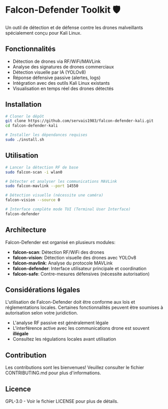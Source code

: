 # Falcon-Defender Toolkit 🛡️

Un outil de détection et de défense contre les drones malveillants spécialement conçu pour Kali Linux.

## Fonctionnalités

- Détection de drones via RF/WiFi/MAVLink
- Analyse des signatures de drones commerciaux
- Détection visuelle par IA (YOLOv8)
- Réponse défensive passive (alertes, logs)
- Intégration avec des outils Kali Linux existants
- Visualisation en temps réel des drones détectés

## Installation

```bash
# Cloner le dépôt
git clone https://github.com/servais1983/falcon-defender-kali.git
cd falcon-defender-kali

# Installer les dépendances requises
sudo ./install.sh
```

## Utilisation

```bash
# Lancer la détection RF de base
sudo falcon-scan -i wlan0

# Détecter et analyser les communications MAVLink
sudo falcon-mavlink --port 14550

# Détection visuelle (nécessite une caméra)
falcon-vision --source 0

# Interface complète mode TUI (Terminal User Interface)
falcon-defender
```

## Architecture

Falcon-Defender est organisé en plusieurs modules:

- **falcon-scan**: Détection RF/WiFi des drones
- **falcon-vision**: Détection visuelle des drones avec YOLOv8
- **falcon-mavlink**: Analyse du protocole MAVLink
- **falcon-defender**: Interface utilisateur principale et coordination
- **falcon-safe**: Contre-mesures défensives (nécessite autorisation)

## Considérations légales

L'utilisation de Falcon-Defender doit être conforme aux lois et réglementations locales. Certaines fonctionnalités peuvent être soumises à autorisation selon votre juridiction.

- L'analyse RF passive est généralement légale
- L'interférence active avec les communications drone est souvent **illégale**
- Consultez les régulations locales avant utilisation

## Contribution

Les contributions sont les bienvenues! Veuillez consulter le fichier CONTRIBUTING.md pour plus d'informations.

## Licence

GPL-3.0 - Voir le fichier LICENSE pour plus de détails.